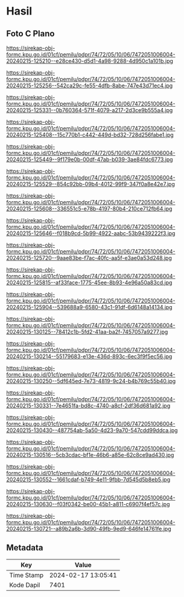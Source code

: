 # Hasil

## Foto C Plano

https://sirekap-obj-formc.kpu.go.id/01cf/pemilu/pdpr/74/72/05/10/06/7472051006004-20240215-125210--e28ce430-d5d1-4a98-9288-4d950c1a101b.jpg

https://sirekap-obj-formc.kpu.go.id/01cf/pemilu/pdpr/74/72/05/10/06/7472051006004-20240215-125256--542ca29c-fe55-4dfb-8abe-747e43d71ec4.jpg

https://sirekap-obj-formc.kpu.go.id/01cf/pemilu/pdpr/74/72/05/10/06/7472051006004-20240215-125331--0b760364-571f-4079-a217-2d3ce9b555a4.jpg

https://sirekap-obj-formc.kpu.go.id/01cf/pemilu/pdpr/74/72/05/10/06/7472051006004-20240215-125408--15c770b1-c442-449d-bd32-728d256fabe1.jpg

https://sirekap-obj-formc.kpu.go.id/01cf/pemilu/pdpr/74/72/05/10/06/7472051006004-20240215-125449--9f179e0b-00df-47ab-b039-3ae84fdc6773.jpg

https://sirekap-obj-formc.kpu.go.id/01cf/pemilu/pdpr/74/72/05/10/06/7472051006004-20240215-125529--854c92bb-09b4-4012-99f9-347f0a8e42e7.jpg

https://sirekap-obj-formc.kpu.go.id/01cf/pemilu/pdpr/74/72/05/10/06/7472051006004-20240215-125608--336551c5-e78b-4197-80b4-210ce712fb64.jpg

https://sirekap-obj-formc.kpu.go.id/01cf/pemilu/pdpr/74/72/05/10/06/7472051006004-20240215-125646--f018b9cd-5b99-4922-aabc-53b9439222f3.jpg

https://sirekap-obj-formc.kpu.go.id/01cf/pemilu/pdpr/74/72/05/10/06/7472051006004-20240215-125720--9aae83be-f7ac-40fc-aa5f-e3ae0a53d248.jpg

https://sirekap-obj-formc.kpu.go.id/01cf/pemilu/pdpr/74/72/05/10/06/7472051006004-20240215-125815--af33face-1775-45ee-8b93-4e96a50a83cd.jpg

https://sirekap-obj-formc.kpu.go.id/01cf/pemilu/pdpr/74/72/05/10/06/7472051006004-20240215-125904--539688a9-6580-43c1-91df-6d6148a14134.jpg

https://sirekap-obj-formc.kpu.go.id/01cf/pemilu/pdpr/74/72/05/10/06/7472051006004-20240215-130125--78412c1b-5fd2-41aa-ba2f-7457057a9277.jpg

https://sirekap-obj-formc.kpu.go.id/01cf/pemilu/pdpr/74/72/05/10/06/7472051006004-20240215-130214--55179683-e13e-436d-893c-6ec3f9f5ec56.jpg

https://sirekap-obj-formc.kpu.go.id/01cf/pemilu/pdpr/74/72/05/10/06/7472051006004-20240215-130250--5df645ed-7e73-4819-9c24-b4b769c55b40.jpg

https://sirekap-obj-formc.kpu.go.id/01cf/pemilu/pdpr/74/72/05/10/06/7472051006004-20240215-130331--7e4651fa-bd8c-4740-a8cf-2df36d681a92.jpg

https://sirekap-obj-formc.kpu.go.id/01cf/pemilu/pdpr/74/72/05/10/06/7472051006004-20240215-130430--487754ab-5a50-4d23-9a70-547cdd99ddca.jpg

https://sirekap-obj-formc.kpu.go.id/01cf/pemilu/pdpr/74/72/05/10/06/7472051006004-20240215-130516--5cb3cdac-bf1e-46b6-a85e-62c8ce9ad430.jpg

https://sirekap-obj-formc.kpu.go.id/01cf/pemilu/pdpr/74/72/05/10/06/7472051006004-20240215-130552--1661cdaf-b749-4e11-9fbb-7d545d5b8eb5.jpg

https://sirekap-obj-formc.kpu.go.id/01cf/pemilu/pdpr/74/72/05/10/06/7472051006004-20240215-130630--f03f0342-be00-45b1-a811-c6907f4ef57c.jpg

https://sirekap-obj-formc.kpu.go.id/01cf/pemilu/pdpr/74/72/05/10/06/7472051006004-20240215-130721--a89b2a6b-3d90-49fb-9ed9-646fe14761fe.jpg


## Metadata

| Key        | Value               |
| ---------- | ------------------- |
| Time Stamp | 2024-02-17 13:05:41 |
| Kode Dapil | 7401                |



